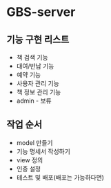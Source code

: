 # GBS-server

## 기능 구현 리스트
- 책 검색 기능
- 대여/반납 기능
- 예약 기능
- 사용자 관리 기능
- 책 정보 관리 기능
- admin - 보류

## 작업 순서
- model 만들기
- 기능 명세서 작성하기
- view 정의
- 인증 설정
- 테스트 및 배포(배포는 가능하다면)
